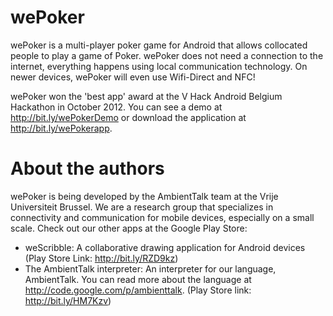 wePoker
=======

wePoker is a multi-player poker game for Android that allows collocated people to play a game of Poker.
wePoker does not need a connection to the internet, everything happens using local communication technology.
On newer devices, wePoker will even use Wifi-Direct and NFC!

wePoker won the 'best app' award at the V Hack Android Belgium Hackathon in October 2012.
You can see a demo at http://bit.ly/wePokerDemo or download the application at http://bit.ly/wePokerapp.

About the authors
=================
wePoker is being developed by the AmbientTalk team at the Vrije Universiteit Brussel.
We are a research group that specializes in connectivity and communication for mobile devices, especially on a small scale.
Check out our other apps at the Google Play Store:
 - weScribble: A collaborative drawing application for Android devices (Play Store Link: http://bit.ly/RZD9kz)
 - The AmbientTalk interpreter: An interpreter for our language, AmbientTalk. You can read more about the language at http://code.google.com/p/ambienttalk. (Play Store link: http://bit.ly/HM7Kzv)
